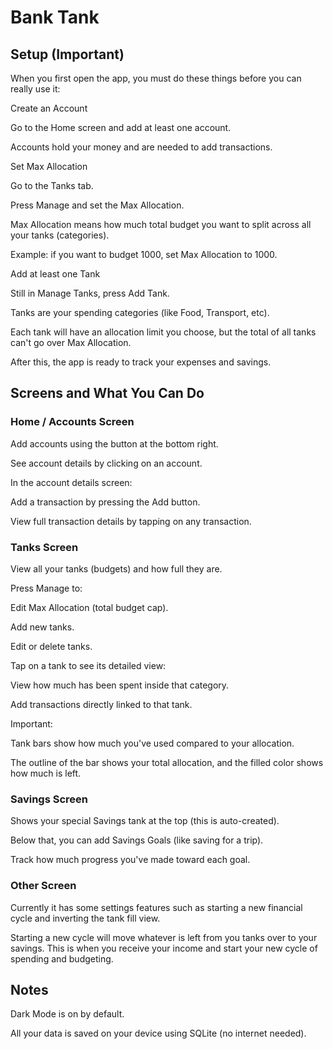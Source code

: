 # Bank Tank
## Setup (Important)
When you first open the app, you must do these things before you can really use it:

Create an Account

Go to the Home screen and add at least one account.

Accounts hold your money and are needed to add transactions.

Set Max Allocation

Go to the Tanks tab.

Press Manage and set the Max Allocation.

Max Allocation means how much total budget you want to split across all your tanks (categories).

Example: if you want to budget 1000, set Max Allocation to 1000.

Add at least one Tank

Still in Manage Tanks, press Add Tank.

Tanks are your spending categories (like Food, Transport, etc).

Each tank will have an allocation limit you choose, but the total of all tanks can't go over Max Allocation.

After this, the app is ready to track your expenses and savings.

## Screens and What You Can Do
### Home / Accounts Screen
Add accounts using the button at the bottom right.

See account details by clicking on an account.

In the account details screen:

Add a transaction by pressing the Add button.

View full transaction details by tapping on any transaction.

### Tanks Screen
View all your tanks (budgets) and how full they are.

Press Manage to:

Edit Max Allocation (total budget cap).

Add new tanks.

Edit or delete tanks.

Tap on a tank to see its detailed view:

View how much has been spent inside that category.

Add transactions directly linked to that tank.

Important:

Tank bars show how much you've used compared to your allocation.

The outline of the bar shows your total allocation, and the filled color shows how much is left.

### Savings Screen
Shows your special Savings tank at the top (this is auto-created).

Below that, you can add Savings Goals (like saving for a trip).

Track how much progress you've made toward each goal.

### Other Screen
Currently it has some settings features such as starting a new financial cycle and inverting the tank fill view.

Starting a new cycle will move whatever is left from you tanks over to your savings. This is when you receive your income and start your new cycle of spending and budgeting.

## Notes
Dark Mode is on by default.

All your data is saved on your device using SQLite (no internet needed).
